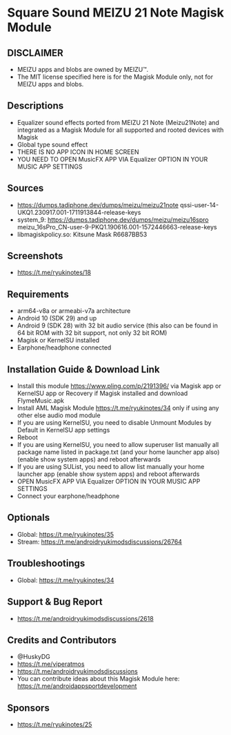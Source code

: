 # Square Sound MEIZU 21 Note Magisk Module

## DISCLAIMER
- MEIZU apps and blobs are owned by MEIZU™.
- The MIT license specified here is for the Magisk Module only, not for MEIZU apps and blobs.

## Descriptions
- Equalizer sound effects ported from MEIZU 21 Note (Meizu21Note) and integrated as a Magisk Module for all supported and rooted devices with Magisk
- Global type sound effect
- THERE IS NO APP ICON IN HOME SCREEN
- YOU NEED TO OPEN MusicFX APP VIA Equalizer OPTION IN YOUR MUSIC APP SETTINGS

## Sources
- https://dumps.tadiphone.dev/dumps/meizu/meizu21note qssi-user-14-UKQ1.230917.001-1711913844-release-keys
- system_9: https://dumps.tadiphone.dev/dumps/meizu/meizu16spro meizu_16sPro_CN-user-9-PKQ1.190616.001-1572446663-release-keys
- libmagiskpolicy.so: Kitsune Mask R6687BB53

## Screenshots
- https://t.me/ryukinotes/18

## Requirements
- arm64-v8a or armeabi-v7a architecture
- Android 10 (SDK 29) and up
- Android 9 (SDK 28) with 32 bit audio service (this also can be found in 64 bit ROM with 32 bit support, not only 32 bit ROM)
- Magisk or KernelSU installed
- Earphone/headphone connected

## Installation Guide & Download Link
- Install this module https://www.pling.com/p/2191396/ via Magisk app or KernelSU app or Recovery if Magisk installed and download FlymeMusic.apk
- Install AML Magisk Module https://t.me/ryukinotes/34 only if using any other else audio mod module
- If you are using KernelSU, you need to disable Unmount Modules by Default in KernelSU app settings
- Reboot
- If you are using KernelSU, you need to allow superuser list manually all package name listed in package.txt (and your home launcher app also) (enable show system apps) and reboot afterwards
- If you are using SUList, you need to allow list manually your home launcher app (enable show system apps) and reboot afterwards
- OPEN MusicFX APP VIA Equalizer OPTION IN YOUR MUSIC APP SETTINGS
- Connect your earphone/headphone

## Optionals
- Global: https://t.me/ryukinotes/35
- Stream: https://t.me/androidryukimodsdiscussions/26764

## Troubleshootings
- Global: https://t.me/ryukinotes/34

## Support & Bug Report
- https://t.me/androidryukimodsdiscussions/2618

## Credits and Contributors
- @HuskyDG
- https://t.me/viperatmos
- https://t.me/androidryukimodsdiscussions
- You can contribute ideas about this Magisk Module here: https://t.me/androidappsportdevelopment

## Sponsors
- https://t.me/ryukinotes/25


